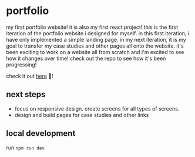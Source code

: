 # portfolio
my first portfolio website! it is also my first react project! this is the first iteration of the portfolio website i designed for myself. in this first iteration, i have only implemented a simple landing page. in my next iteration, it is my goal to transfer my case studies and other pages all onto the website. it's been exciting to work on a website all from scratch and i'm excited to see how it changes over time! check out the repo to see how it's been progressing! 

check it out [here](rjoyc.github.io/portfolio) 🎉!

## next steps
- focus on responsive design. create screens for all types of screens.
- design and build pages for case studies and other links

## local development 
run `npm run dev`
